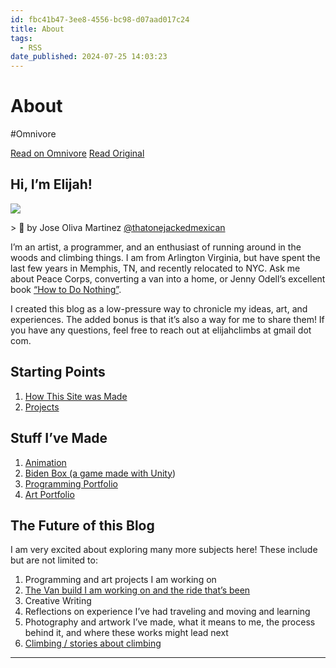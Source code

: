```yaml
---
id: fbc41b47-3ee8-4556-bc98-d07aad017c24
title: About
tags:
  - RSS
date_published: 2024-07-25 14:03:23
---
```


# About
#Omnivore

[Read on Omnivore](https://omnivore.app/me/about-190eb8975db)
[Read Original](https://elijer.github.io/garden/)



## Hi, I’m Elijah!

![](https:&#x2F;&#x2F;proxy-prod.omnivore-image-cache.app&#x2F;0x0,s-r0Zh4vFanEwCK-YU3gQ4jJ2Bv2y9l4Ouh_OV_PH7SE&#x2F;https:&#x2F;&#x2F;elijer.github.io&#x2F;garden&#x2F;attachments&#x2F;yoohoo.jpeg)

&gt; 📸 by Jose Oliva Martinez [@thatonejackedmexican](https:&#x2F;&#x2F;www.instagram.com&#x2F;thatonejackedmexican&#x2F;)

I’m an artist, a programmer, and an enthusiast of running around in the woods and climbing things. I am from Arlington Virginia, but have spent the last few years in Memphis, TN, and recently relocated to NYC. Ask me about Peace Corps, converting a van into a home, or Jenny Odell’s excellent book [“How to Do Nothing”](https:&#x2F;&#x2F;www.goodreads.com&#x2F;book&#x2F;show&#x2F;42771901-how-to-do-nothing).

I created this blog as a low-pressure way to chronicle my ideas, art, and experiences. The added bonus is that it’s also a way for me to share them! If you have any questions, feel free to reach out at elijahclimbs at gmail dot com.

## Starting Points

1. [How This Site was Made](https:&#x2F;&#x2F;elijer.github.io&#x2F;garden&#x2F;Dev-Notes&#x2F;Quartz&#x2F;Blogging-with-Quartz)
2. [Projects](https:&#x2F;&#x2F;elijer.github.io&#x2F;garden&#x2F;Recurse&#x2F;Projects)

## Stuff I’ve Made

1. [Animation](https:&#x2F;&#x2F;www.youtube.com&#x2F;watch?v&#x3D;fgHN1FExtks)
2. [Biden Box (a game made with Unity](https:&#x2F;&#x2F;bidenbox.firebaseapp.com&#x2F;))
3. [Programming Portfolio](https:&#x2F;&#x2F;elijahkennedy.com&#x2F;)
4. [Art Portfolio](https:&#x2F;&#x2F;elijahkennedy.com&#x2F;)

## The Future of this Blog

I am very excited about exploring many more subjects here! These include but are not limited to:

1. Programming and art projects I am working on
2. [The Van build I am working on and the ride that’s been](https:&#x2F;&#x2F;www.youtube.com&#x2F;watch?v&#x3D;PMVsG%5Fcaf40)
3. Creative Writing
4. Reflections on experience I’ve had traveling and moving and learning
5. Photography and artwork I’ve made, what it means to me, the process behind it, and where these works might lead next
6. [Climbing &#x2F; stories about climbing](https:&#x2F;&#x2F;studio.youtube.com&#x2F;video&#x2F;hmXGn7jZNiU&#x2F;edit)

---
